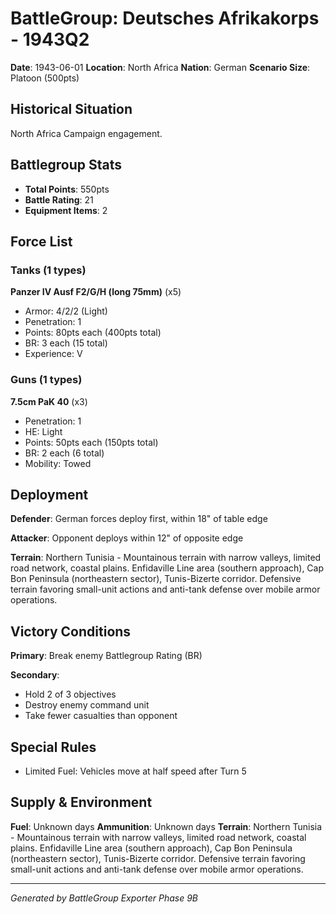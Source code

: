 # BattleGroup: Deutsches Afrikakorps - 1943Q2

**Date**: 1943-06-01
**Location**: North Africa
**Nation**: German
**Scenario Size**: Platoon (500pts)

## Historical Situation

North Africa Campaign engagement.

## Battlegroup Stats

- **Total Points**: 550pts
- **Battle Rating**: 21
- **Equipment Items**: 2

## Force List

### Tanks (1 types)

**Panzer IV Ausf F2/G/H (long 75mm)** (x5)
- Armor: 4/2/2 (Light)
- Penetration: 1
- Points: 80pts each (400pts total)
- BR: 3 each (15 total)
- Experience: V

### Guns (1 types)

**7.5cm PaK 40** (x3)
- Penetration: 1
- HE: Light
- Points: 50pts each (150pts total)
- BR: 2 each (6 total)
- Mobility: Towed


## Deployment

**Defender**: German forces deploy first, within 18" of table edge

**Attacker**: Opponent deploys within 12" of opposite edge

**Terrain**: Northern Tunisia - Mountainous terrain with narrow valleys, limited road network, coastal plains. Enfidaville Line area (southern approach), Cap Bon Peninsula (northeastern sector), Tunis-Bizerte corridor. Defensive terrain favoring small-unit actions and anti-tank defense over mobile armor operations.

## Victory Conditions

**Primary**: Break enemy Battlegroup Rating (BR)

**Secondary**:
- Hold 2 of 3 objectives
- Destroy enemy command unit
- Take fewer casualties than opponent

## Special Rules

- Limited Fuel: Vehicles move at half speed after Turn 5

## Supply & Environment

**Fuel**: Unknown days
**Ammunition**: Unknown days
**Terrain**: Northern Tunisia - Mountainous terrain with narrow valleys, limited road network, coastal plains. Enfidaville Line area (southern approach), Cap Bon Peninsula (northeastern sector), Tunis-Bizerte corridor. Defensive terrain favoring small-unit actions and anti-tank defense over mobile armor operations.

---

*Generated by BattleGroup Exporter Phase 9B*
